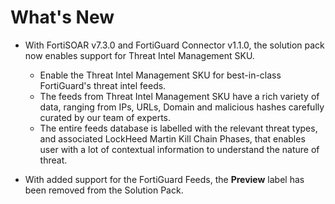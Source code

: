 # What's New

- With FortiSOAR v7.3.0 and FortiGuard Connector v1.1.0, the solution pack now enables support for Threat Intel Management SKU.
    - Enable the Threat Intel Management SKU for best-in-class FortiGuard's threat intel feeds.
    - The feeds from Threat Intel Management SKU have a rich variety of data, ranging from IPs, URLs, Domain and malicious hashes carefully curated by our team of experts.
    - The entire feeds database is labelled with the relevant threat types, and associated LockHeed Martin Kill Chain Phases, that enables user with a lot of contextual information to understand the nature of threat.

- With added support for the FortiGuard Feeds, the **Preview** label has been removed from the Solution Pack.

